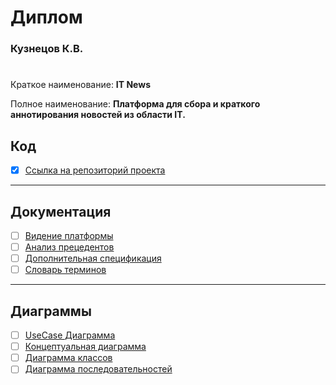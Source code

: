 # Диплом
### Кузнецов К.В.
#              
Краткое наименование: **IT News**

Полное наименование: **Платформа для сбора и краткого аннотирования
новостей из области IT.**

## Код

- [x] [Ссылка на репозиторий проекта](https://giteadev.duckdns.org/0hJonny/Diplom_60701_Code)

---

## Документация

- [ ] [Видение платформы](Видение_платформы.md)
- [ ] [Анализ прецедентов](Анализ_прецедентов.md)
- [ ] [Дополнительная спецификация](additionalSpecification.md)
- [ ] [Словарь терминов](Словарь_терминов.md)

---

## Диаграммы

- [ ] [UseCase Диаграмма](Диаграммы/useCase.md)
- [ ] [Концептуальная диаграмма](Диаграммы/ConceptualModel.md)
- [ ] [Диаграмма классов](Диаграммы/ClassDiagram.md)
- [ ] [Диаграмма последовательностей](Диаграммы/ExplanatoryModel.md)
